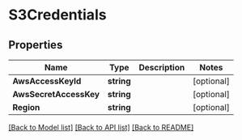 # S3Credentials

## Properties

Name | Type | Description | Notes
------------ | ------------- | ------------- | -------------
**AwsAccessKeyId** | **string** |  | [optional] 
**AwsSecretAccessKey** | **string** |  | [optional] 
**Region** | **string** |  | [optional] 

[[Back to Model list]](../README.md#documentation-for-models) [[Back to API list]](../README.md#documentation-for-api-endpoints) [[Back to README]](../README.md)


